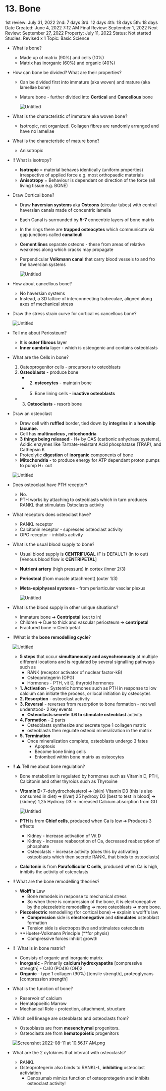 # 13. Bone

1st review: July 31, 2022
2nd: 7 days
3rd: 12 days
4th: 18 days
5th: 18 days
Date Created: June 4, 2022 7:12 AM
Final Review: September 1, 2022
Next Review: September 27, 2022
Property: July 11, 2022
Status: Not started
Studies: Revised x 1
Topic: Basic Science

- What is bone?
    - Made up of matrix (90%) and cells (10%)
    - Matrix has inorganic (60%) and organic (40%)
- How can bone be divided? What are their properties?
    - Can be divided first into immature (aka woven) and mature (aka lamellae bone)
    - Mature bone - further divided into **Cortical** and **Cancellous** bone
        
        ![Untitled](13%20Bone%20207e443441854368935e29d2ccc022ca/Untitled.png)
        
- What is the characteristic of immature aka woven bone?
    - Isotropic, not organized. Collagen fibres are randomly arranged and have no lamellae
- What is the characteristic of mature bone?
    - Anisotropic
- ‼️ What is isotropy?
    - **Isotropic** = material behaves identically (uniform properties) irrespective of applied force e.g. most orthopaedic materials
    - **Anisotropy** = Behaviour is dependant on direction of the force (all living tissue e.g. BONE)
- Draw Cortical bone?
    - Draw **haversian systems** aka **Osteons** (circular tubes) with central haversian canals made of concentric lamella
    - Each Canal is surrounded by **5-7** concentric layers of bone matrix
    - In the rings there are **trapped osteocytes** which communicate via gap junctions called **canaliculi**
    - **Cement lines** separate osteons - these from areas of relative weakness along which cracks may propagate
    - Perpendicular **Volkmann canal** that carry blood vessels to and fro the haversian systems
        
        ![Untitled](13%20Bone%20207e443441854368935e29d2ccc022ca/Untitled%201.png)
        
- How about cancellous bone?
    - No haversian systems
    - Instead, a 3D lattice of interconnecting trabeculae, aligned along axes of mechanical stress
- Draw the stress strain curve for cortical vs cancellous bone?
    
    ![Untitled](13%20Bone%20207e443441854368935e29d2ccc022ca/Untitled%202.png)
    
- Tell me about Periosteum?
    - It is **outer fibrous** layer
    - **Inner cambria** layer - which is osteogenic and contains osteoblasts
- What are the Cells in bone?
    1. Oateoprogenitor cells - precursors to osteoblasts
    2. **Osteoblasts** - produce bone
        - 2. **osteocytes** - maintain bone
        - 5. Bone lining cells - **inactive osteoblasts**
    - 3. **Osteoclasts** - resorb bone
- Draw an osteoclast
    - Draw cell with **ruffled** border, tied down by **integrins** in a **howship lacunae.**
    - Cell has **multinucleus , mitochondria**
    - **3 things being released** - H+ by CAS (carbonic anhydrase systems), Acidic enzymes like Tartrate-resistant Acid phosphatase (TRAP), and Cathepsin K
    - Proteolytic **digestion** of **inorganic** components of bone
    - **Mitochondria** - to produce energy for ATP dependant proton pumps to pump H+ out
    
    ![Untitled](13%20Bone%20207e443441854368935e29d2ccc022ca/Untitled%203.png)
    
- Does osteoclast have PTH receptor?
    - No.
    - PTH works by attaching to osteoblasts which in turn produces RANKL that stimulates Ostoclasts activity
- What receptors does osteoclast have?
    - RANKL receptor
    - Calcitonin receptor - supresses osteoclast activity
    - OPG receptor - inhibits activity
- What is the usual blood supply to bone?
    - Usual blood supply is **CENTRIFUGAL** (F is DEFAULT) (in to out) [Venous blood flow is **CENTRIPETAL**]
    - **Nutrient artery** (high pressure) in cortex (inner 2/3)
    - **Periosteal** (from muscle attachment) (outer 1/3)
    - **Meta-epiphyseal systems** - from periarticular vasclar plexus
        
        ![Untitled](13%20Bone%20207e443441854368935e29d2ccc022ca/Untitled%204.png)
        
- What is the blood supply in other unique situations?
    - Immature bone ➔ **Centripetal** (out to in)
    - Children ➔ Due to thick and vascular periosteum ➔ **centripetal**
    - Fractured bone ➔ Centripetal
- ‼️What is the **bone remodelling cycle**?
    
    ![Untitled](13%20Bone%20207e443441854368935e29d2ccc022ca/Untitled%205.png)
    
    - **5 steps** that occur **simultaneously and asynchronously** at multiple different locations and is regulated by several signalling pathways such as
        - RANK (receptor activator of nuclear factor-kB)
        - Osteoprotegerin (OPG)
        - Hormones - PTH, vit D, thryroid hormones
    - **1. Activation** - Systemic hormones such as PTH in response to low calcium can initiate the process, or local initiation by osteocytes
    - **2. Resorption** - osteoclast activity
    - **3. Reversal** - reverses from resorption to bone formation - not well understood- 2 key events
        - **Osteoclasts secrete IL6 to stimulate osteoblast** activity
    - **4. Formation** - 2 parts
        - Osteoblasts synthesize and secrete type 1 collagen matrix
        - osteoblasts then regulate osteoid mineralization in the matrix
    - **5. Termination**
        - Once mineralization complete, osteoblasts undergo 3 fates
            - Apoptosis
            - Become bone lining cells
            - Entombed within bone matrix as osteocytes
- ‼️ ⚠️ Tell me about bone regulation?
    - Bone metabolism is regulated by hormones such as Vitamin D, PTH, Calcitonin and other thyroids such as Thyroxine
    - **Vitamin D:**  7-dehydrocholesterol ➔ (skin) Vitamin D3 (this is also consumed in diet) ➔ (liver) 25 hydroxy D3 [best to test in blood] ➔ (kidney) 1,25 Hydroxy D3 ➔ increased Calcium absorption from GIT
        
        ![Untitled](13%20Bone%20207e443441854368935e29d2ccc022ca/Untitled%206.png)
        
    - **PTH** is from **Chief cells**, produced when Ca is low ➔ Produces 3 effects
        - Kidney - increase activation of Vit D
        - Kidney - increase reabsorption of Ca, decreased reabsorption of phosphate
        - Osteoclasts - increase activity (does this by activating osteoblasts which then secrete RANKL that binds to osteoclasts)
    - **Calcitonin** is from **Parafollicular C cells**, produced when Ca is high, inhibits the activity of osteoclasts
- ‼️ What are the bone remodelling theories?
    - **Wolff's** Law
        - Bone remodels in response to mechanical stress
        - So when there is compression of the bone, it is electronegative by the piezoeletric remodelling ➔ more osteoblasts ➔ more bone.
    - **Piezoelectric** remodelling (for cortical bone) ➔ explain's wolff's law
        - **Compression** side is **electronegative** and **stimulates** osteoblast formation
        - Tension side is electropositive and stimulates osteoclasts
    - **Hueter-Volkmann Principle (**for physis)
        - Compressive forces inhibit growth
- ‼️  What is in bone matrix?
    - Consists of organic and inorganic matrix
    - **Inorganic** - Primarily **calcium hydroxyapatite** [compressive strength] - Ca10 (PO4)6 (OH)2
    - **Organic** - type 1 collagen (90%) [tensile strength], proteoglycans [compression strength]
- What is the function of bone?
    - Reservoir of calcium
    - Hematopoeitic Marrow
    - Mechanical Role - protection, attachment, structure
- Which cell lineage are osteoblasts and osteoclasts from?
    - Osteoblasts are from **mesenchymal** progenitors.
    - Osteoclasts are from **hematopoietic** progenitors
    
    ![Screenshot 2022-08-11 at 10.56.17 AM.png](13%20Bone%20207e443441854368935e29d2ccc022ca/Screenshot_2022-08-11_at_10.56.17_AM.png)
    
- What are the 2 cytokines that interact with osteoclasts?
    - RANKL
    - Osteoprotegerin also binds to RANKL-L, **inhibiting** osteoclast activiation
        - Denosumab mimics function of osteoprotegerin and inhibits osteoclast activity!